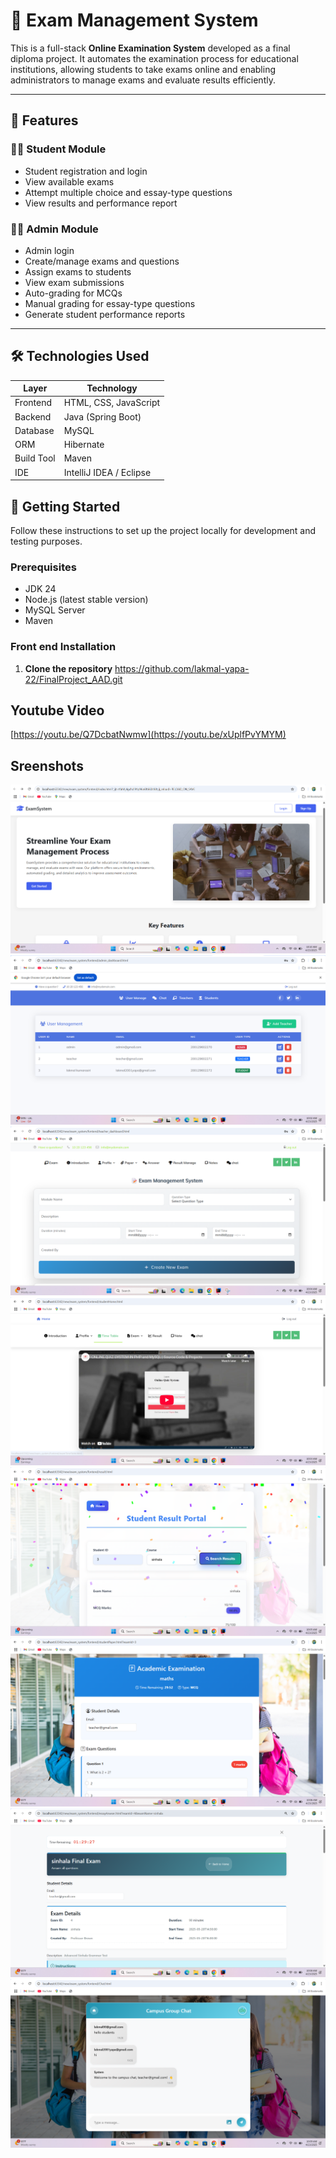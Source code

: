 # 📝 Exam Management System

This is a full-stack **Online Examination System** developed as a final diploma project. It automates the examination process for educational institutions, allowing students to take exams online and enabling administrators to manage exams and evaluate results efficiently.

---

## 📌 Features

### 👨‍🎓 Student Module
- Student registration and login
- View available exams
- Attempt multiple choice and essay-type questions
- View results and performance report

### 🧑‍🏫 Admin Module
- Admin login
- Create/manage exams and questions
- Assign exams to students
- View exam submissions
- Auto-grading for MCQs
- Manual grading for essay-type questions
- Generate student performance reports

---

## 🛠️ Technologies Used

| Layer        | Technology                 |
|--------------|-----------------------------|
| Frontend     | HTML, CSS, JavaScript       |
| Backend      | Java (Spring Boot)          |
| Database     | MySQL                       |
| ORM          | Hibernate                   |
| Build Tool   | Maven                       |
| IDE          | IntelliJ IDEA / Eclipse     |























## 🚀 Getting Started

Follow these instructions to set up the project locally for development and testing purposes.

### Prerequisites

- JDK 24
- Node.js (latest stable version)
- MySQL Server
- Maven

### Front end Installation

1. **Clone the repository**
  https://github.com/lakmal-yapa-22/FinalProject_AAD.git


## Youtube Video
[https://youtu.be/Q7DcbatNwmw](https://youtu.be/xUplfPvYMYM)

## Sreenshots
![image alt](https://github.com/lakmal-yapa-22/FinalProject_AAD/blob/020651fa601cff77f2b9f1ebd9f9ca695d5883c3/Screenshot%202025-04-23%20101059.png)
![image alt](https://github.com/lakmal-yapa-22/FinalProject_AAD/blob/188a65f8f4e9e8ed5150b5ce44c910b95225d5cd/Screenshot%202025-04-23%20100210.png)
![image alt](https://github.com/lakmal-yapa-22/FinalProject_AAD/blob/730031e1355117ca3b42c7a805183c646ffcad5a/Screenshot%202025-04-23%20100438.png)
![image alt](https://github.com/lakmal-yapa-22/FinalProject_AAD/blob/aa545abe7bf1687e2e70f7dbebf5e852e5587cb7/Screenshot%202025-04-23%20100342.png)
![image alt](https://github.com/lakmal-yapa-22/FinalProject_AAD/blob/022f49441d4df0adb8667461ffe4f5de3b82d1ba/Screenshot%202025-04-23%20100559.png)
![image alt](https://github.com/lakmal-yapa-22/FinalProject_AAD/blob/f02632b8eacc504074c035316fefe62b3f0bcdc7/Screenshot%202025-04-23%20100643.png)
![image alt](https://github.com/lakmal-yapa-22/FinalProject_AAD/blob/b7811a7023457c7e5a4f9df02e36d6d01fc95307/Screenshot%202025-04-23%20100829.png)
![image alt](https://github.com/lakmal-yapa-22/FinalProject_AAD/blob/ec0d635621c258cb04a5c385be782fe06798329a/Screenshot%202025-04-23%20100937.png)


